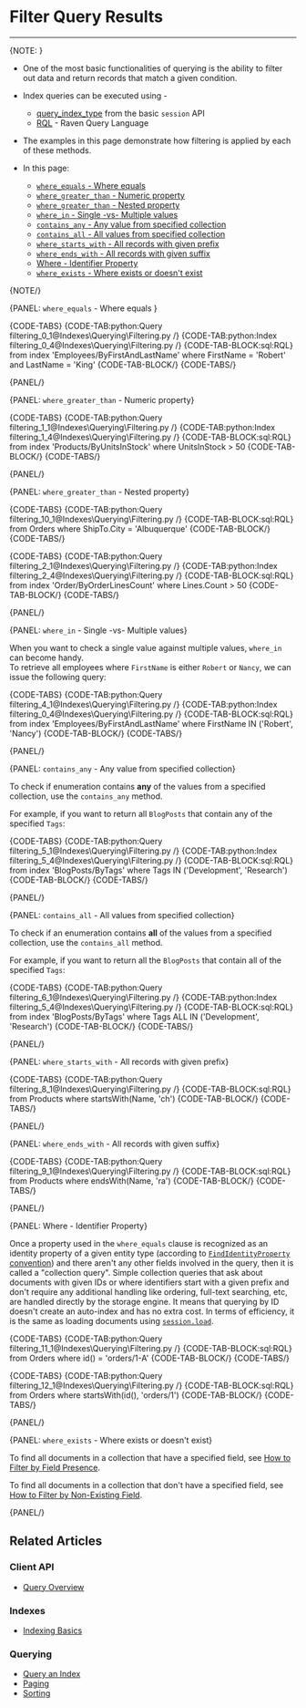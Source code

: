 # Filter Query Results
---

{NOTE: }

* One of the most basic functionalities of querying is the ability to filter out data and return records that match a given condition.  

* Index queries can be executed using -  
   * [query_index_type](../../client-api/session/querying/how-to-query) from the basic `session` API  
   * [RQL](../../client-api/session/querying/what-is-rql) - Raven Query Language  

* The examples in this page demonstrate how filtering is applied by each of these methods.  

* In this page:
   * [`where_equals` - Where equals](../../indexes/querying/filtering#where_equals---where-equals)
   * [`where_greater_than` - Numeric property](../../indexes/querying/filtering#where_greater_than---numeric-property)
   * [`where_greater_than` - Nested property](../../indexes/querying/filtering#where_greater_than---nested-property)
   * [`where_in` - Single -vs- Multiple values](../../indexes/querying/filtering#where_in---single--vs--multiple-values)
   * [`contains_any` - Any value from specified collection](../../indexes/querying/filtering#contains_any---any-value-from-specified-collection)
   * [`contains_all` - All values from specified collection](../../indexes/querying/filtering#contains_all---all-values-from-specified-collection)
   * [`where_starts_with` - All records with given prefix](../../indexes/querying/filtering#where_starts_with---all-records-with-given-prefix)
   * [`where_ends_with` - All records with given suffix](../../indexes/querying/filtering#where_ends_with---all-records-with-given-suffix)
   * [Where - Identifier Property](../../indexes/querying/filtering#where---identifier-property)
   * [`where_exists` - Where exists or doesn't exist](../../indexes/querying/filtering#where_exists---where-exists-or-doesn)

{NOTE/}

{PANEL: `where_equals` - Where equals }

{CODE-TABS}
{CODE-TAB:python:Query filtering_0_1@Indexes\Querying\Filtering.py /}
{CODE-TAB:python:Index filtering_0_4@Indexes\Querying\Filtering.py  /}
{CODE-TAB-BLOCK:sql:RQL}
from index 'Employees/ByFirstAndLastName'
where FirstName = 'Robert' and LastName = 'King'
{CODE-TAB-BLOCK/}
{CODE-TABS/}

{PANEL/}

{PANEL: `where_greater_than` - Numeric property}

{CODE-TABS}
{CODE-TAB:python:Query filtering_1_1@Indexes\Querying\Filtering.py /}
{CODE-TAB:python:Index filtering_1_4@Indexes\Querying\Filtering.py /}
{CODE-TAB-BLOCK:sql:RQL}
from index 'Products/ByUnitsInStock'
where UnitsInStock > 50
{CODE-TAB-BLOCK/}
{CODE-TABS/}

{PANEL/}

{PANEL: `where_greater_than` - Nested property}

{CODE-TABS}
{CODE-TAB:python:Query filtering_10_1@Indexes\Querying\Filtering.py /}
{CODE-TAB-BLOCK:sql:RQL}
from Orders
where ShipTo.City = 'Albuquerque'
{CODE-TAB-BLOCK/}
{CODE-TABS/}

{CODE-TABS}
{CODE-TAB:python:Query filtering_2_1@Indexes\Querying\Filtering.py /}
{CODE-TAB:python:Index filtering_2_4@Indexes\Querying\Filtering.py /}
{CODE-TAB-BLOCK:sql:RQL}
from index 'Order/ByOrderLinesCount'
where Lines.Count > 50
{CODE-TAB-BLOCK/}
{CODE-TABS/}

{PANEL/}

{PANEL: `where_in` - Single -vs- Multiple values}

When you want to check a single value against multiple values, `where_in` can become handy.  
To retrieve all employees where `FirstName` is either `Robert` or `Nancy`, we can issue the following query:

{CODE-TABS}
{CODE-TAB:python:Query filtering_4_1@Indexes\Querying\Filtering.py /}
{CODE-TAB:python:Index filtering_0_4@Indexes\Querying\Filtering.py /}
{CODE-TAB-BLOCK:sql:RQL}
from index 'Employees/ByFirstAndLastName'
where FirstName IN ('Robert', 'Nancy')
{CODE-TAB-BLOCK/}
{CODE-TABS/}

{PANEL/}

{PANEL: `contains_any` - Any value from specified collection}

To check if enumeration contains **any** of the values from a specified collection, 
use the `contains_any` method.

For example, if you want to return all `BlogPosts` that contain any of the specified `Tags`:

{CODE-TABS}
{CODE-TAB:python:Query filtering_5_1@Indexes\Querying\Filtering.py /}
{CODE-TAB:python:Index filtering_5_4@Indexes\Querying\Filtering.py /}
{CODE-TAB-BLOCK:sql:RQL}
from index 'BlogPosts/ByTags'
where Tags IN ('Development', 'Research')
{CODE-TAB-BLOCK/}
{CODE-TABS/}

{PANEL/}

{PANEL: `contains_all` - All values from specified collection}

To check if an enumeration contains **all** of the values from a specified collection, 
use the `contains_all` method.

For example, if you want to return all the `BlogPosts` that contain all of the specified `Tags`:

{CODE-TABS}
{CODE-TAB:python:Query filtering_6_1@Indexes\Querying\Filtering.py /}
{CODE-TAB:python:Index filtering_5_4@Indexes\Querying\Filtering.py /}
{CODE-TAB-BLOCK:sql:RQL}
from index 'BlogPosts/ByTags'
where Tags ALL IN ('Development', 'Research')
{CODE-TAB-BLOCK/}
{CODE-TABS/}

{PANEL/}

{PANEL: `where_starts_with` - All records with given prefix}

{CODE-TABS}
{CODE-TAB:python:Query filtering_8_1@Indexes\Querying\Filtering.py /}
{CODE-TAB-BLOCK:sql:RQL}
from Products 
where startsWith(Name, 'ch')
{CODE-TAB-BLOCK/}
{CODE-TABS/}

{PANEL/}

{PANEL: `where_ends_with` - All records with given suffix}

{CODE-TABS}
{CODE-TAB:python:Query filtering_9_1@Indexes\Querying\Filtering.py /}
{CODE-TAB-BLOCK:sql:RQL}
from Products 
where endsWith(Name, 'ra')
{CODE-TAB-BLOCK/}
{CODE-TABS/}

{PANEL/}

{PANEL: Where - Identifier Property}

Once a property used in the `where_equals` clause is recognized as an identity property of a given entity type 
(according to [`FindIdentityProperty` convention](../../client-api/configuration/identifier-generation/global#findidentityproperty))
and there aren't any other fields involved in the query, then it is called a "collection query". 
Simple collection queries that ask about documents with given IDs or where identifiers start with a given prefix
and don't require any additional handling like ordering, full-text searching, etc, are handled directly by the storage engine. 
It means that querying by ID doesn't create an auto-index and has no extra cost. In terms of efficiency, it is the same as
loading documents using [`session.load`](../../client-api/session/loading-entities).  


{CODE-TABS}
{CODE-TAB:python:Query filtering_11_1@Indexes\Querying\Filtering.py /}
{CODE-TAB-BLOCK:sql:RQL}
from Orders
where id() = 'orders/1-A'
{CODE-TAB-BLOCK/}
{CODE-TABS/}

{CODE-TABS}
{CODE-TAB:python:Query filtering_12_1@Indexes\Querying\Filtering.py /}
{CODE-TAB-BLOCK:sql:RQL}
from Orders
where startsWith(id(), 'orders/1')
{CODE-TAB-BLOCK/}
{CODE-TABS/}

{PANEL/}

{PANEL: `where_exists` - Where exists or doesn't exist}

To find all documents in a collection that have a specified field, see [How to Filter by Field Presence](../../client-api/session/querying/how-to-filter-by-field).  

To find all documents in a collection that don't have a specified field, see [How to Filter by Non-Existing Field](../../client-api/session/querying/how-to-filter-by-non-existing-field).

{PANEL/}

## Related Articles

### Client API

- [Query Overview](../../client-api/session/querying/how-to-query)

### Indexes

- [Indexing Basics](../../indexes/indexing-basics)

### Querying

- [Query an Index](../../indexes/querying/query-index)
- [Paging](../../indexes/querying/paging)
- [Sorting](../../indexes/querying/sorting)
